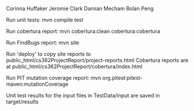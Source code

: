 Corinna Huffaker
Jeromie Clark
Damian Mecham
Bolan Peng


Run unit tests:
   mvn compile test

Run cobertura report:
   mvn cobertura:clean cobertura:cobertura

Run FindBugs report:
   mvn site

Run 'deploy' to copy site reports to public_html/cs362ProjectReport/project-reports.html
Cobertura reports are at public_html/cs362ProjectReport/cobertura/index.html
 
Run PIT mutation coverage report:
  mvn org.pitest:pitest-maven:mutationCoverage

Unit test results for the input files in TestData/input are saved in target/results


